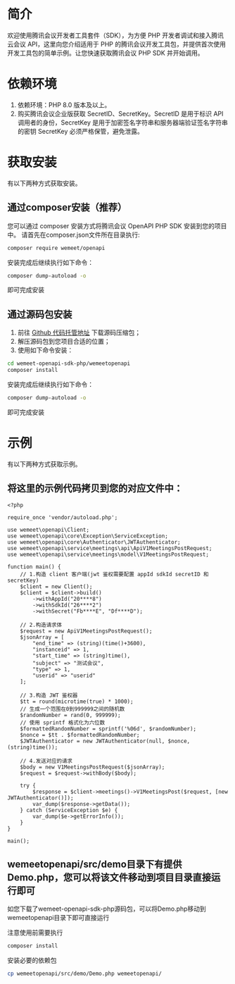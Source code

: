 # 简介
欢迎使用腾讯会议开发者工具套件（SDK），为方便 PHP 开发者调试和接入腾讯云会议 API，这里向您介绍适用于 PHP 的腾讯会议开发工具包，并提供首次使用开发工具包的简单示例。让您快速获取腾讯会议 PHP SDK 并开始调用。

# 依赖环境
1. 依赖环境：PHP 8.0 版本及以上。
2. 购买腾讯会议企业版获取 SecretID、SecretKey。SecretID 是用于标识 API 调用者的身份，SecretKey 是用于加密签名字符串和服务器端验证签名字符串的密钥 SecretKey 必须严格保管，避免泄露。

# 获取安装
有以下两种方式获取安装。
## 通过composer安装（推荐）
您可以通过 composer 安装方式将腾讯会议 OpenAPI PHP SDK 安装到您的项目中。
请首先在composer.json文件所在目录执行:
``` bash
composer require wemeet/openapi
```
安装完成后继续执行如下命令：
```bash
composer dump-autoload -o
```
即可完成安装

## 通过源码包安装
1. 前往 [Github 代码托管地址](https://github.com/TencentCloud/wemeet-openapi-sdk-php) 下载源码压缩包；
2. 解压源码包到您项目合适的位置；
3. 使用如下命令安装：
```bash
cd wemeet-openapi-sdk-php/wemeetopenapi
composer install
```

安装完成后继续执行如下命令：
```bash
composer dump-autoload -o
```
即可完成安装

# 示例
有以下两种方式获取示例。
## 将这里的示例代码拷贝到您的对应文件中：
```
<?php

require_once 'vendor/autoload.php';

use wemeet\openapi\Client;
use wemeet\openapi\core\Exception\ServiceException;
use wemeet\openapi\core\Authenticator\JWTAuthenticator;
use wemeet\openapi\service\meetings\api\ApiV1MeetingsPostRequest;
use wemeet\openapi\service\meetings\model\V1MeetingsPostRequest;

function main() {
    // 1.构造 client 客户端(jwt 鉴权需要配置 appId sdkId secretID 和 secretKey)
    $client = new Client();
    $client = $client->build()
        ->withAppId("20****8")
        ->withSdkId("26****2")
        ->withSecret("Fb****E", "Df****D");

    // 2.构造请求体
    $request = new ApiV1MeetingsPostRequest();
    $jsonArray = [
        "end_time" => (string)(time()+3600),
        "instanceid" => 1,
        "start_time" => (string)time(),
        "subject" => "测试会议",
        "type" => 1,
        "userid" => "userid"
    ];

    // 3.构造 JWT 鉴权器
    $tt = round(microtime(true) * 1000);
    // 生成一个范围在0到999999之间的随机数
    $randomNumber = rand(0, 999999);
    // 使用 sprintf 格式化为六位数
    $formattedRandomNumber = sprintf('%06d', $randomNumber);
    $nonce = $tt . $formattedRandomNumber;
    $JWTAuthenticator = new JWTAuthenticator(null, $nonce, (string)time());

    // 4.发送对应的请求
    $body = new V1MeetingsPostRequest($jsonArray);
    $request = $request->withBody($body);

    try {
        $response = $client->meetings()->V1MeetingsPost($request, [new JWTAuthenticator()]);
        var_dump($response->getData());
    } catch (ServiceException $e) {
        var_dump($e->getErrorInfo());
    }
}

main();
```

## wemeetopenapi/src/demo目录下有提供Demo.php，您可以将该文件移动到项目目录直接运行即可
如您下载了wemeet-openapi-sdk-php源码包，可以将Demo.php移动到wemeetopenapi目录下即可直接运行

注意使用前需要执行
```bash
composer install
```
安装必要的依赖包

```bash
cp wemeetopenapi/src/demo/Demo.php wemeetopenapi/
```